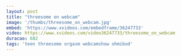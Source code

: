```yaml
---
layout: post
title: "threesome on webcam"
image: '/thumbs/threesome_on_webcam.jpg'
embed: 'https://www.xvideos.com/embedframe/36247733'
video: https://www.xvideos.com/video36247733/threesome_on_webcam
duracao: 682
tags: 'teen threesome orgasm webcamshow ohmibod'
---
```

